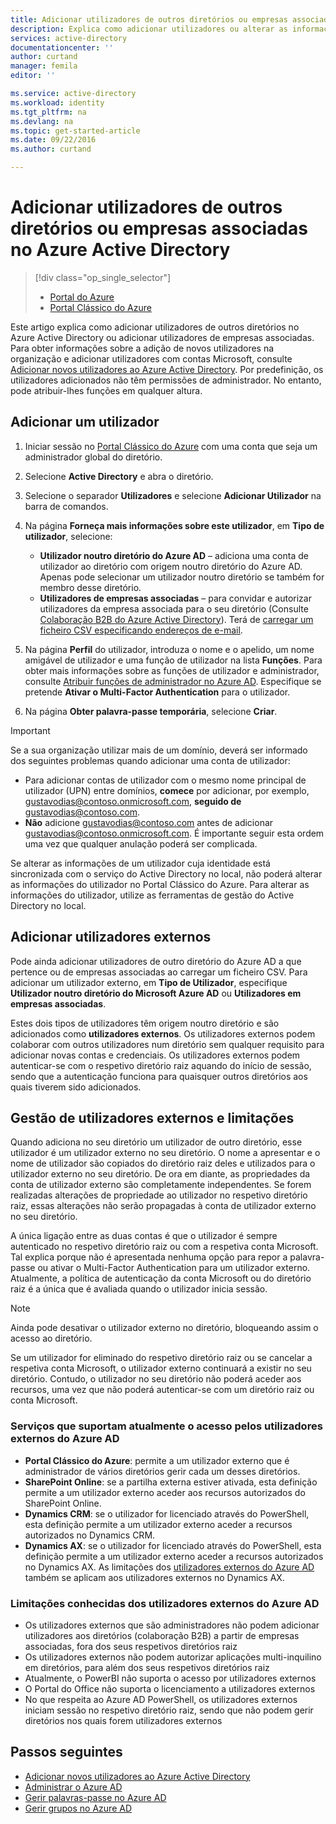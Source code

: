 ```yaml
---
title: Adicionar utilizadores de outros diretórios ou empresas associadas no Azure Active Directory | Microsoft Docs
description: Explica como adicionar utilizadores ou alterar as informações de utilizador no Azure Active Directory, incluindo utilizadores externos e convidados.
services: active-directory
documentationcenter: ''
author: curtand
manager: femila
editor: ''

ms.service: active-directory
ms.workload: identity
ms.tgt_pltfrm: na
ms.devlang: na
ms.topic: get-started-article
ms.date: 09/22/2016
ms.author: curtand

---
```

# Adicionar utilizadores de outros diretórios ou empresas associadas no Azure Active Directory
> [!div class="op_single_selector"]
> * [Portal do Azure](active-directory-users-create-external-azure-portal.md)
> * [Portal Clássico do Azure](active-directory-create-users-external.md)
> 
> 

Este artigo explica como adicionar utilizadores de outros diretórios no Azure Active Directory ou adicionar utilizadores de empresas associadas. Para obter informações sobre a adição de novos utilizadores na organização e adicionar utilizadores com contas Microsoft, consulte [Adicionar novos utilizadores ao Azure Active Directory](active-directory-create-users.md). Por predefinição, os utilizadores adicionados não têm permissões de administrador. No entanto, pode atribuir-lhes funções em qualquer altura.

## Adicionar um utilizador
1. Iniciar sessão no [Portal Clássico do Azure](https://manage.windowsazure.com) com uma conta que seja um administrador global do diretório.
2. Selecione **Active Directory** e abra o diretório.
3. Selecione o separador **Utilizadores** e selecione **Adicionar Utilizador** na barra de comandos.
4. Na página **Forneça mais informações sobre este utilizador**, em **Tipo de utilizador**, selecione:
   
   * **Utilizador noutro diretório do Azure AD** – adiciona uma conta de utilizador ao diretório com origem noutro diretório do Azure AD. Apenas pode selecionar um utilizador noutro diretório se também for membro desse diretório.
   * **Utilizadores de empresas associadas** – para convidar e autorizar utilizadores da empresa associada para o seu diretório (Consulte [Colaboração B2B do Azure Active Directory](active-directory-b2b-what-is-azure-ad-b2b.md)). Terá de [carregar um ficheiro CSV especificando endereços de e-mail](active-directory-b2b-references-csv-file-format.md).
5. Na página **Perfil** do utilizador, introduza o nome e o apelido, um nome amigável de utilizador e uma função de utilizador na lista **Funções**. Para obter mais informações sobre as funções de utilizador e administrador, consulte [Atribuir funções de administrador no Azure AD](active-directory-assign-admin-roles.md). Especifique se pretende **Ativar o Multi-Factor Authentication** para o utilizador.
6. Na página **Obter palavra-passe temporária**, selecione **Criar**.

> [!IMPORTANT]
> Se a sua organização utilizar mais de um domínio, deverá ser informado dos seguintes problemas quando adicionar uma conta de utilizador:
> 
> * Para adicionar contas de utilizador com o mesmo nome principal de utilizador (UPN) entre domínios, **comece** por adicionar, por exemplo, gustavodias@contoso.onmicrosoft.com, **seguido de** gustavodias@contoso.com.
> * **Não** adicione gustavodias@contoso.com antes de adicionar gustavodias@contoso.onmicrosoft.com. É importante seguir esta ordem uma vez que qualquer anulação poderá ser complicada.
> 
> 

Se alterar as informações de um utilizador cuja identidade está sincronizada com o serviço do Active Directory no local, não poderá alterar as informações do utilizador no Portal Clássico do Azure. Para alterar as informações do utilizador, utilize as ferramentas de gestão do Active Directory no local.

## Adicionar utilizadores externos
Pode ainda adicionar utilizadores de outro diretório do Azure AD a que pertence ou de empresas associadas ao carregar um ficheiro CSV. Para adicionar um utilizador externo, em **Tipo de Utilizador**, especifique **Utilizador noutro diretório do Microsoft Azure AD** ou **Utilizadores em empresas associadas**.

Estes dois tipos de utilizadores têm origem noutro diretório e são adicionados como **utilizadores externos**. Os utilizadores externos podem colaborar com outros utilizadores num diretório sem qualquer requisito para adicionar novas contas e credenciais. Os utilizadores externos podem autenticar-se com o respetivo diretório raiz aquando do início de sessão, sendo que a autenticação funciona para quaisquer outros diretórios aos quais tiverem sido adicionados.

## Gestão de utilizadores externos e limitações
Quando adiciona no seu diretório um utilizador de outro diretório, esse utilizador é um utilizador externo no seu diretório. O nome a apresentar e o nome de utilizador são copiados do diretório raiz deles e utilizados para o utilizador externo no seu diretório. De ora em diante, as propriedades da conta de utilizador externo são completamente independentes. Se forem realizadas alterações de propriedade ao utilizador no respetivo diretório raiz, essas alterações não serão propagadas à conta de utilizador externo no seu diretório.

A única ligação entre as duas contas é que o utilizador é sempre autenticado no respetivo diretório raiz ou com a respetiva conta Microsoft. Tal explica porque não é apresentada nenhuma opção para repor a palavra-passe ou ativar o Multi-Factor Authentication para um utilizador externo. Atualmente, a política de autenticação da conta Microsoft ou do diretório raiz é a única que é avaliada quando o utilizador inicia sessão.

> [!NOTE]
> Ainda pode desativar o utilizador externo no diretório, bloqueando assim o acesso ao diretório.
> 
> 

Se um utilizador for eliminado do respetivo diretório raiz ou se cancelar a respetiva conta Microsoft, o utilizador externo continuará a existir no seu diretório. Contudo, o utilizador no seu diretório não poderá aceder aos recursos, uma vez que não poderá autenticar-se com um diretório raiz ou conta Microsoft.

### Serviços que suportam atualmente o acesso pelos utilizadores externos do Azure AD
* **Portal Clássico do Azure**: permite a um utilizador externo que é administrador de vários diretórios gerir cada um desses diretórios.
* **SharePoint Online**: se a partilha externa estiver ativada, esta definição permite a um utilizador externo aceder aos recursos autorizados do SharePoint Online.
* **Dynamics CRM**: se o utilizador for licenciado através do PowerShell, esta definição permite a um utilizador externo aceder a recursos autorizados no Dynamics CRM.
* **Dynamics AX**: se o utilizador for licenciado através do PowerShell, esta definição permite a um utilizador externo aceder a recursos autorizados no Dynamics AX. As limitações dos [utilizadores externos do Azure AD](#known-limitations-of-azure-ad-external-users) também se aplicam aos utilizadores externos no Dynamics AX.

### Limitações conhecidas dos utilizadores externos do Azure AD
* Os utilizadores externos que são administradores não podem adicionar utilizadores aos diretórios (colaboração B2B) a partir de empresas associadas, fora dos seus respetivos diretórios raiz
* Os utilizadores externos não podem autorizar aplicações multi-inquilino em diretórios, para além dos seus respetivos diretórios raiz
* Atualmente, o PowerBI não suporta o acesso por utilizadores externos
* O Portal do Office não suporta o licenciamento a utilizadores externos
* No que respeita ao Azure AD PowerShell, os utilizadores externos iniciam sessão no respetivo diretório raiz, sendo que não podem gerir diretórios nos quais forem utilizadores externos

## Passos seguintes
* [Adicionar novos utilizadores ao Azure Active Directory](active-directory-create-users.md)
* [Administrar o Azure AD](active-directory-administer.md)
* [Gerir palavras-passe no Azure AD](active-directory-manage-passwords.md)
* [Gerir grupos no Azure AD](active-directory-manage-groups.md)

<!--HONumber=Sep16_HO4-->


